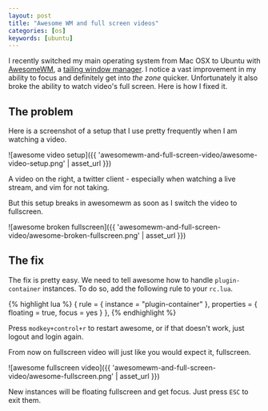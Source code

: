 ```yaml
---
layout: post
title: "Awesome WM and full screen videos"
categories: [os]
keywords: [ubuntu]
---
```


I recently switched my main operating system from Mac OSX to Ubuntu with [AwesomeWM](http://awesome.naquadah.org/), a [tailing window manager](http://en.wikipedia.org/wiki/Tiling_window_manager). I notice a vast improvement in my ability to focus and definitely get into _the zone_ quicker. Unfortunately it also broke the ability to watch video's full screen. Here is how I fixed it.

## The problem

Here is a screenshot of a setup that I use pretty frequently when I am watching a video.

![awesome video setup]({{ 'awesomewm-and-full-screen-video/awesome-video-setup.png' | asset_url }})

A video on the right, a twitter client - especially when watching a live stream, and vim for not taking.

But this setup breaks in awesomewm as soon as I switch the video to fullscreen.

![awesome broken fullscreen]({{ 'awesomewm-and-full-screen-video/awesome-broken-fullscreen.png' | asset_url }})

## The fix

The fix is pretty easy. We need to tell awesome how to handle `plugin-container` instances. To do so, add the following rule to your `rc.lua`.

{% highlight lua %}
{ rule = { instance = "plugin-container" },
  properties = { floating = true,
                 focus = yes } },
{% endhighlight %}

Press `modkey+control+r` to restart awesome, or if that doesn't work, just logout and login again.

From now on fullscreen video will just like you would expect it, fullscreen.

![awesome fullscreen video]({{ 'awesomewm-and-full-screen-video/awesome-fullscreen.png' | asset_url }})

New instances will be floating fullscreen and get focus. Just press `ESC` to exit them.
